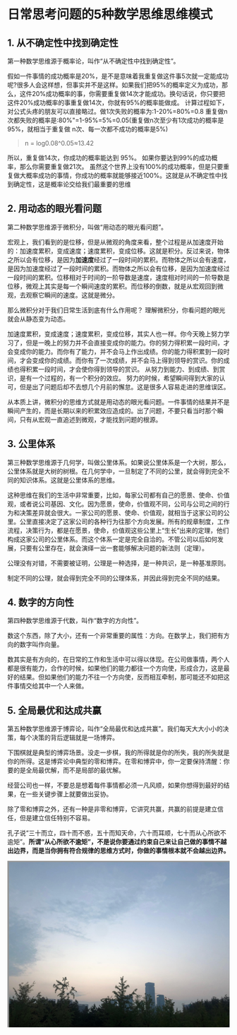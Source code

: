 # 日常思考问题的5种数学思维思维模式

## 1. 从不确定性中找到确定性
第一种数学思维源于概率论，叫作“从不确定性中找到确定性”。

假如一件事情的成功概率是20%，是不是意味着我重复做这件事5次就一定能成功呢?很多人会这样想，但事实并不是这样。如果我们把95%的概率定义为成功，那么，这件20%成功概率的事，你需要重复做14次才能成功。换句话说，你只要把这件20%成功概率的事重复做14次，你就有95%的概率能做成。
计算过程如下，对公式头疼的朋友可以直接略过。做1次失败的概率为:1-20%=80%=0.8
重复做n次都失败的概率是:80%"=1-95%=5%=0.05(重复做n次至少有1次成功的概率是95%，就相当于重复做 n次、每一次都不成功的概率是5%)
> n = log0.08^0.05≈13.42

所以，重复做14次，你成功的概率能达到 95%。
如果你要达到99%的成功概率，那么你需要重复做21次。
虽然这个世界上没有100%的成功概率，但是只要重复做大概率成功的事情，你成功的概率就能够接近100%。这就是从不确定性中找到确定性，这是概率论交给我们最重要的思维

## 2. 用动态的眼光看问题 
第二种数学思维源于微积分，叫做“用动态的眼光看问题”。

宏观上，我们看到的是位移，但是从微观的角度来看，整个过程是从加速度开始的：加速度累积，变成速度；速度累积，变成位移。这就是积分。反过来说，物体之所以会有位移，是因为**加速度**经过了一段时间的累积。而物体之所以会有速度，是因为加速度经过了一段时间的累积。而物体之所以会有位移，是因为加速度经过一段时间的累积。位移相对于时间的一阶导数是速度，速度相对时间的一阶导数是位移，微观上其实是每一个瞬间速度的累积。而位移的倒数，就是从宏观回到微观，去观察它瞬间的速度。这就是微分。

那么微积分对于我们日常生活到底有什么作用呢？
理解微积分，你看问题的眼光就会从静态变为动态。

加速度累积，变成速度；速度累积，变成位移，其实人也一样。你今天晚上努力学习了，但是一晚上的努力并不会直接变成你的能力。你的努力得积累一段时间，才会变成你的能力。而你有了能力，并不会马上作出成绩。你的能力得积累到一段时间，才会变成你的成绩。而你有了一次成绩，并不会马上得到领导的赏识。你的成绩也得积累一段时间，才会使你得到领导的赏识。
从努力到能力、到成绩、到赏识，是有一个过程的，有一个积分的效应。
努力的时候，希望瞬间得到大家的认可，但是出了问题后却不去想几个月前的懈怠。这是很多人容易走进的思维误区。

从本质上讲，微积分的思维方式就是用动态的眼光看问题。一件事情的结果并不是瞬间产生的，而是长期以来的积累效应造成的。出了问题，不要只看当时那个瞬间，只有从宏观一直追述到微观，才能找到问题的根源。

## 3. 公里体系
第三种数学思维源于几何学，叫做公里体系。如果说公里体系是一个大树，那么，公里体系就是大树的树根。在几何学中，一旦制定了不同的公里，就会得到完全不同的知识体系。这就是公里体系的思维。

这种思维在我们的生活中非常重要，比如，每家公司都有自己的愿景、使命、价值观，或者说公司基因、文化。因为愿景，使命，价值观不同，公司与公司之间的行为和决策差异就会很大。一家公司的愿景、使命、价值观，就相当于这家公司的公里。公里直接决定了这家公司的各种行为往那个方向发展。所有的规章制度，工作流程，决策行为，都是在愿景，使命，价值观这些公里上“生长”出来的定理，他们构成这家公司的公里体系。而这个体系一定是完全自洽的。不管公司以后如何发展，只要有公里存在，就会演绎一出一套能够解决问题的新法则（定理）。

公理没有对错，不需要被证明，公理是一种选择，是一种共识，是一种基准原则。

制定不同的公理，就会得到完全不同的公理体系，并因此得到完全不同的结果。

## 4. 数字的方向性
第四种数学思维源于代数，叫作“数字的方向性”。

数这个东西，除了大小，还有一个非常重要的属性：方向。在数学上，我们把有方向的数字叫作向量。

数其实是有方向的，在日常的工作和生活中可以得以体现。在公司做事情，两个人都是很有能力，合作的时候，如果他们的能力都往一个方向使，形成合力，这是最好的结果。但如果他们的能力不往一个方向使，反而相互牵制，那可能还不如把这件事情交给其中一个人来做。

## 5. 全局最优和达成共赢
第五种数学思维源于博弈论，叫作“全局最优和达成共赢”。我们每天大大小小的决策，每个决策的背后逻辑就是一场博弈。

下围棋就是典型的博弈场景。没走一步棋，我的所得就是你的所失，我的所失就是你的所得。这是博弈论中典型的零和博弈。在零和博弈中，你一定要保持清醒：你要的是全局最优解，而不是局部的最优解。

经营公司也一样，不要总是想着每件事情都必须一凡风顺，如果你想得到最好的结果，在一些关键步骤上就要做出妥协。

除了零和博弈之外，还有一种是非零和博弈，它讲究共赢，共赢的前提是建立信任，但是建立信任特别不容易。



孔子说“三十而立，四十而不惑，五十而知天命，六十而耳顺，七十而从心所欲不逾矩”。**所谓“从心所欲不逾矩”，不是说你要通过约束自己来让自己做的事情不越出边界，而是当你拥有符合规律的思维方式时，你做的事情根本就不会越出边界。**

![Image](/assets/images/0519229cd9a2269e743231065f8d2254.jpg)
